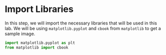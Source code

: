 # Import Libraries

In this step, we will import the necessary libraries that will be used in this lab. We will be using `matplotlib.pyplot` and `cbook` from `matplotlib` to get a sample image.

```python
import matplotlib.pyplot as plt
from matplotlib import cbook
```
